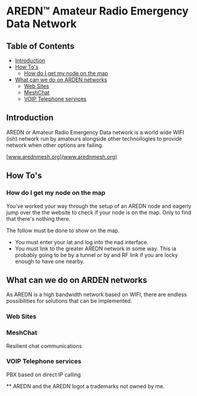 # AREDN™ Amateur Radio Emergency Data Network <!-- omit from toc -->

## Table of Contents <!-- omit from toc -->

- [Introduction](#introduction)
- [How To's](#how-tos)
  - [How do I get my node on the map](#how-do-i-get-my-node-on-the-map)
- [What can we do on ARDEN networks](#what-can-we-do-on-arden-networks)
  - [Web Sites](#web-sites)
  - [MeshChat](#meshchat)
  - [VOIP Telephone services](#voip-telephone-services)

## Introduction

AREDN or Amateur Radio Emergency Data network is a world wide WIFI (ish) network
run by amateurs alongside other technoilogies to provide network when other
options are failing.

[www.arednmesh.org](www.arednmesh.org)

## How To's

### How do I get my node on the map

You've worked your way through the setup of an AREDN node and eagerly jump over
the the website to check if your node is on the map. Only to find that there's
nothing there.

The follow must be done to show on the map.

- You must enter your lat and log into the nad interface.
- You must link to the greater AREDN network in some way. This ia probably
  going to be by a tunnel or by and RF link if you are locky enough to have one nearby.

## What can we do on ARDEN networks

As AREDN is a high bandwidth network based on WIFI, there are endless
possibilities for solutions that can be implemented.

### Web Sites

### MeshChat

Resilient chat communications

### VOIP Telephone services

PBX based on direct IP calling

** AREDN and the AREDN logot a trademarks not owned by me.